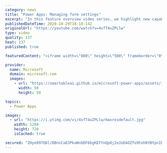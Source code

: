 ```yaml
---
category: news
title: "Power Apps: Managing form settings"
excerpt: "In this feature overview video series, we highlight new capabilities included in the latest update to Microsoft Power Apps.  Improvements to Microsoft Power Apps for managing form settings and events allow users to set various features on a form in the new modern designer.   Get the most out of Power"
publishedDateTime: 2020-10-29T18:18:14Z
originalUrl: "https://youtube.com/watch?v=4xfT4uZPLlw"
type: video
quality: 137
heat: 137
published: true

featuredContent: "<iframe width=\"800\" height=\"500\" frameborder=\"0\" src=\"https://www.youtube.com/embed/4xfT4uZPLlw\" allow=\"accelerometer; autoplay; encrypted-media; gyroscope; picture-in-picture\" allowfullscreen></iframe>"

provider:
  name: Microsoft
  domain: microsoft.com
  images:
    - url: "https://smartableai.github.io/microsoft-power-apps/assets/images/organizations/microsoft.com-50x50.jpg"
      width: 50
      height: 50

topics:
  - Power Apps

images:
  - url: "https://i.ytimg.com/vi/4xfT4uZPLlw/maxresdefault.jpg"
    width: 1280
    height: 720
    isCached: true

secured: "ZHye897Q6l/OBnnCa83PkaNnbDF6bgKEFYnQp8j2e2oEAOZfo9toh0YBYpnIEG/eHuhinCKP+zhYj0C9zZtNJ8/mCt7OG4j4PuObUwAgf3Rf8XfYCb9uoYFVCmNNi6xN0EXOE8X/upJCwooOjveGaaFeKP0HaFQ8vW0iD9rmspeaAgjV28IyjCjY17Ti4TNRVggV75riSd8F/NoBExYm9uEOJECltZCattbnt181YLg3HmEKpYBI1GoUx7j4nw/QxBamzDKheVfW6BaNuKSSt3PhAaGwyesUQ1tSj0eDHisztvU455FgbnOr/Eq6R/gQYz1VZXedl9l5i4UhTS50IFjvlpx4PQChEaWK8kPdC/2y6GTIugOUrJJ+6HtIm8Ouds5WBwvGY8OoXqqeAIcL+vVZ+NeikXaOp9RPpfGpOpaN+/NPVevRc+Mle4uOF4zR;Vj/c1BEqEjz40gM4J9PIiw=="
---
```


